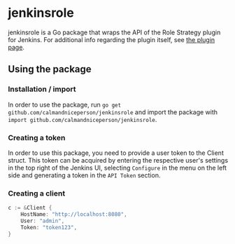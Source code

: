 # jenkinsrole

jenkinsrole is a Go package that wraps the API of the Role Strategy plugin for Jenkins. For additional info regarding the plugin itself, see [the plugin page](https://wiki.jenkins.io/display/JENKINS/Role+Strategy+Plugin).

## Using the package

### Installation / import

In order to use the package, run 
```go get github.com/calmandniceperson/jenkinsrole``` and import the package with ```import github.com/calmandniceperson/jenkinsrole```.

### Creating a token

In order to use this package, you need to provide a user token to the Client struct. This token can be acquired by entering the respective user's settings in the top right of the Jenkins UI, selecting `Configure` in the menu on the left side and generating a token in the `API Token` section.

### Creating a client

```go
c := &Client {
    HostName: "http://localhost:8080",
    User: "admin",
    Token: "token123",
}
```
